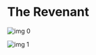 # The Revenant

![img 0](https://fanart.tv/fanart/movies/281957/moviethumb/the-revenant-56d983d30c75a.jpg)

![img 1](https://i.imgur.com/1NUEYgk.png)


